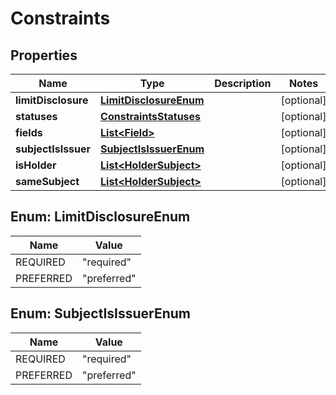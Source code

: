 # Constraints

## Properties

| Name                | Type                                              | Description | Notes      |
| ------------------- | ------------------------------------------------- | ----------- | ---------- |
| **limitDisclosure** | [**LimitDisclosureEnum**](#LimitDisclosureEnum)   |             | [optional] |
| **statuses**        | [**ConstraintsStatuses**](ConstraintsStatuses.md) |             | [optional] |
| **fields**          | [**List&lt;Field&gt;**](Field.md)                 |             | [optional] |
| **subjectIsIssuer** | [**SubjectIsIssuerEnum**](#SubjectIsIssuerEnum)   |             | [optional] |
| **isHolder**        | [**List&lt;HolderSubject&gt;**](HolderSubject.md) |             | [optional] |
| **sameSubject**     | [**List&lt;HolderSubject&gt;**](HolderSubject.md) |             | [optional] |

## Enum: LimitDisclosureEnum

| Name      | Value                 |
| --------- | --------------------- |
| REQUIRED  | &quot;required&quot;  |
| PREFERRED | &quot;preferred&quot; |

## Enum: SubjectIsIssuerEnum

| Name      | Value                 |
| --------- | --------------------- |
| REQUIRED  | &quot;required&quot;  |
| PREFERRED | &quot;preferred&quot; |
